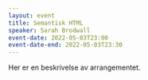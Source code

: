 ```yaml
---
layout: event
title: Semantisk HTML
speaker: Sarah Brodwall
event-date: 2022-05-03T23:00
event-date-end: 2022-05-03T23:30
---
```

Her er en beskrivelse av arrangementet.